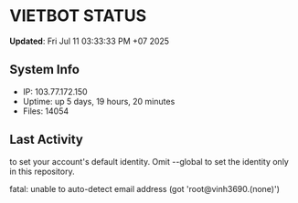 # VIETBOT STATUS
**Updated**: Fri Jul 11 03:33:33 PM +07 2025

## System Info
- IP: 103.77.172.150
- Uptime: up 5 days, 19 hours, 20 minutes
- Files: 14054

## Last Activity

to set your account's default identity.
Omit --global to set the identity only in this repository.

fatal: unable to auto-detect email address (got 'root@vinh3690.(none)')
